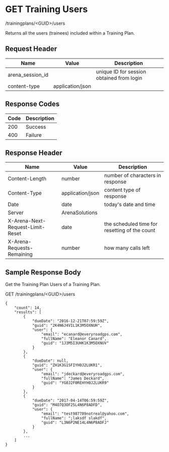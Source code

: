 # GET Training Users
/trainingplans/&lt;GUID&gt;/users

Returns all the users \(trainees\) included within a Training Plan.

## Request Header

| Name  | Value  | Description  |
|  --- |  --- |  --- | 
| arena_session_id  |   | unique ID for session obtained from login  |
| content-type  | application/json  |   |

## Response Codes

| Code  | Description  |
|  --- |  --- | 
| 200  | Success  |
| 400  | Failure  |

## Response Header

| Name  | Value  | Description  |
|  --- |  --- |  --- | 
| Content-Length  | number  | number of characters in response  |
| Content-Type  | application/json  | content type of response  |
| Date  | date  | today's date and time  |
| Server  | ArenaSolutions  |   |
| X-Arena-Next-Request-Limit-Reset   | date  | the scheduled time for resetting of the count  |
| X-Arena-Requests-Remaining   | number  | how many calls left  |

## Sample Response Body
Get the Training Plan Users  of  a Training Plan.

GET /trainingplans/&lt;GUID&gt;/users

```
{
    "count": 14,
    "results": [
        {
            "dueDate": "2016-12-21T07:59:59Z",
            "guid": "2K4N6J4VIL1K3M5OXNUH",
            "user": {
                "email": "ecanard@everyroadgps.com",
                "fullName": "Eleanor Canard",
                "guid": "1J3M5I3UHK1K3M5OXNUV"
            }
        },
        {
            "dueDate": null,
            "guid": "ZH1K3G1SFIYH0J2LUKR1",
            "user": {
                "email": "jdeckard@everyroadgps.com",
                "fullName": "James Deckard",
                "guid": "YG0J2F0REHYH0J2LUKR9"
            }
        },
        {
            "dueDate": "2017-04-14T06:59:59Z",
            "guid": "M4O7Q3OF25L4N6P8ADFD",
            "user": {
                "email": "test987789notreal@yahoo.com",
                "fullName": ";laksdf slakdf",
                "guid": "L3N6P2NE14L4N6P8ADFJ"
            }
        },
        ...
    ]
}
```
